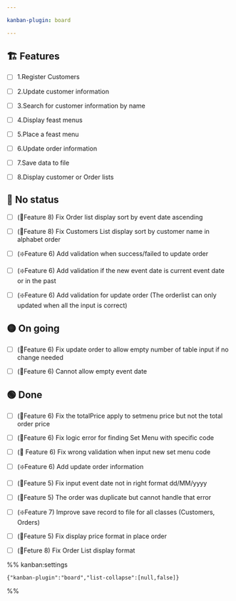 ```yaml
---

kanban-plugin: board

---
```


## 🏗️ Features

- [ ] 1.Register Customers
- [ ] 2.Update customer information
- [ ] 3.Search for customer information by name
- [ ] 4.Display feast menus
- [ ] 5.Place a feast menu
- [ ] 6.Update order information
- [ ] 7.Save data to file
- [ ] 8.Display customer or Order lists


## 🔴 No status

- [ ] (📝Feature 8) Fix Order list display sort by event date ascending
- [ ] (📝Feature 8) Fix Customers List display sort by customer name in alphabet order
- [ ] (❇️Feature 6) Add validation when success/failed to update order
- [ ] (❇️Feature 6) Add validation if the new event date is current event date or in the past
- [ ] (❇️Feature 6) Add validation for update order (The orderlist can only updated when all the input is correct)


## 🟡 On going

- [ ] (📝Feature 6) Fix update order to allow empty number of table input if no change needed
- [ ] (📝Feature 6) Cannot allow empty event date


## 🟢 Done

- [ ] (📝Feature 6) Fix the totalPrice apply to setmenu price but not the total order price
- [ ] (📝Feature 6) Fix logic error for finding Set Menu with specific code
- [ ] (📝 Feature 6) Fix wrong validation when input new set menu code
- [ ] (❇️Feature 6) Add update order information
- [ ] (📝Feature 5) Fix input event date not in right format dd/MM/yyyy
- [ ] (📝Feature 5) The order was duplicate but cannot handle that error
- [ ] (❇️Feature 7) Improve save record to file for all classes (Customers, Orders)
- [ ] (📝Feature 5) Fix display price format in place order
- [ ] (📝Feture 8) Fix Order List display format




%% kanban:settings
```
{"kanban-plugin":"board","list-collapse":[null,false]}
```
%%